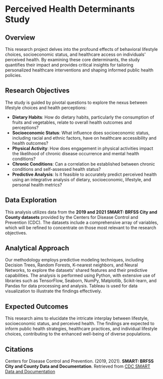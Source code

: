 # Perceived Health Determinants Study

## Overview

This research project delves into the profound effects of behavioral lifestyle choices, socioeconomic status, and healthcare access on individuals' perceived health. By examining these core determinants, the study quantifies their impact and provides critical insights for tailoring personalized healthcare interventions and shaping informed public health policies.

## Research Objectives

The study is guided by pivotal questions to explore the nexus between lifestyle choices and health perceptions:

- **Dietary Habits**: How do dietary habits, particularly the consumption of fruits and vegetables, relate to overall health outcomes and perceptions?
- **Socioeconomic Status**: What influence does socioeconomic status, including racial and ethnic factors, have on healthcare accessibility and health outcomes?
- **Physical Activity**: How does engagement in physical activities impact the likelihood of chronic disease occurrence and mental health conditions?
- **Chronic Conditions**: Can a correlation be established between chronic conditions and self-assessed health status?
- **Predictive Analysis**: Is it feasible to accurately predict perceived health using an integrative analysis of dietary, socioeconomic, lifestyle, and personal health metrics?

## Data Exploration

This analysis utilizes data from the **2019 and 2021 SMART: BRFSS City and County datasets** provided by the Centers for Disease Control and Prevention (CDC). The datasets include a comprehensive array of variables, which will be refined to concentrate on those most relevant to the research objectives.

## Analytical Approach

Our methodology employs predictive modeling techniques, including Decision Trees, Random Forests, K-nearest neighbors, and Neural Networks, to explore the datasets' shared features and their predictive capabilities. The analysis is performed using Python, with extensive use of libraries such as TensorFlow, Seaborn, NumPy, Matplotlib, Scikit-learn, and Pandas for data processing and analysis. Tableau is used for data visualization to illustrate the findings effectively.

## Expected Outcomes

This research aims to elucidate the intricate interplay between lifestyle, socioeconomic status, and perceived health. The findings are expected to inform public health strategies, healthcare practices, and individual lifestyle choices, contributing to the enhanced well-being of diverse populations.

## Citations

Centers for Disease Control and Prevention. (2019, 2021). **SMART: BRFSS City and County Data and Documentation**. Retrieved from [CDC SMART Data and Documentation](https://www.cdc.gov/brfss/smart/smart_data_page.html)